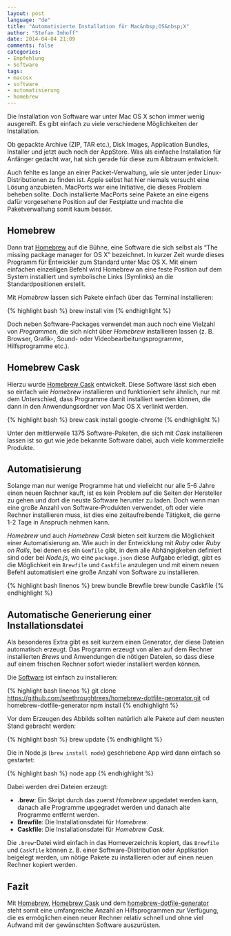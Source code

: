 ```yaml
---
layout: post
language: "de"
title: "Automatisierte Installation für Mac&nbsp;OS&nbsp;X"
author: "Stefan Imhoff"
date: 2014-04-04 21:09
comments: false
categories:
- Empfehlung
- Software
tags:
- macosx
- software
- automatisierung
- homebrew
---
```


Die Installation von Software war unter Mac OS X schon immer wenig ausgereift. Es gibt einfach zu viele verschiedene Möglichkeiten der Installation.

Ob gepackte Archive (ZIP, TAR etc.), Disk Images, Application Bundles, Installer und jetzt auch noch der AppStore. Was als einfache Installation für Anfänger gedacht war, hat sich gerade für diese zum Albtraum entwickelt.

Auch fehlte es lange an einer Packet-Verwaltung, wie sie unter jeder Linux-Distributionen zu finden ist. Apple selbst hat hier niemals versucht eine Lösung anzubieten. MacPorts war eine Initiative, die dieses Problem beheben sollte. Doch installierte MacPorts seine Pakete an eine eigens dafür vorgesehene Position auf der Festplatte und machte die Paketverwaltung somit kaum besser.

## Homebrew
Dann trat [Homebrew](http://brew.sh/) auf die Bühne, eine Software die sich selbst als <q lang="en">The missing package manager for OS X</q> bezeichnet. In kurzer Zeit wurde dieses Programm für Entwickler zum Standard unter Mac OS X. Mit einem einfachen einzeiligen Befehl wird Homebrew an eine feste Position auf dem System installiert und symbolische Links (Symlinks) an die Standardpositionen erstellt.

Mit *Homebrew* lassen sich Pakete einfach über das Terminal installieren:

{% highlight bash %}
brew install vim
{% endhighlight %}

Doch neben Software-Packages verwendet man auch noch eine Vielzahl von *Programmen*, die sich nicht über *Homebrew* installieren lassen (z. B. Browser, Grafik-, Sound- oder Videobearbeitungsprogramme, Hilfsprogramme etc.).

## Homebrew Cask
Hierzu wurde [Homebrew Cask](http://caskroom.io/) entwickelt. Diese Software lässt sich eben so einfach wie *Homebrew* installieren und funktioniert sehr ähnlich, nur mit dem Unterschied, dass Programme damit installiert werden können, die dann in den Anwendungsordner von Mac OS X verlinkt werden.

{% highlight bash %}
brew cask install google-chrome
{% endhighlight %}

Unter den mittlerweile 1375 Software-Paketen, die sich mit *Cask* installieren lassen ist so gut wie jede bekannte Software dabei, auch viele kommerzielle Produkte.

## Automatisierung
Solange man nur wenige Programme hat und vielleicht nur alle 5-6 Jahre einen neuen Rechner kauft, ist es kein Problem auf die Seiten der Hersteller zu gehen und dort die neuste Software herunter zu laden. Doch wenn man eine große Anzahl von Software-Produkten verwendet, oft oder viele Rechner installieren muss, ist dies eine zeitaufreibende Tätigkeit, die gerne 1-2 Tage in Anspruch nehmen kann.

*Homebrew* und auch *Homebrew Cask* bieten seit kurzem die Möglichkeit einer Automatisierung an. Wie auch in der Entwicklung mit *Ruby* oder *Ruby on Rails*, bei denen es ein `Gemfile` gibt, in dem alle Abhängigkeiten definiert sind oder bei *Node.js*, wo eine `package.json` diese Aufgabe erledigt, gibt es die Möglichkeit ein `Brewfile` und `Caskfile` anzulegen und mit einem neuen Befehl automatisiert eine große Anzahl von Software zu installieren.

{% highlight bash linenos %}
brew bundle Brewfile
brew bundle Caskfile
{% endhighlight %}

## Automatische Generierung einer Installationsdatei
Als besonderes Extra gibt es seit kurzem einen Generator, der diese Dateien automatisch erzeugt. Das Programm erzeugt von allen auf dem Rechner installierten *Brews* und Anwendungen die nötigen Dateien, so dass diese auf einem frischen Rechner sofort wieder installiert werden können.

Die [Software](https://github.com/seethroughtrees/homebrew-dotfile-generator) ist einfach zu installieren:

{% highlight bash linenos %}
git clone https://github.com/seethroughtrees/homebrew-dotfile-generator.git
cd homebrew-dotfile-generator
npm install
{% endhighlight %}

Vor dem Erzeugen des Abbilds sollten natürlich alle Pakete auf dem neusten Stand gebracht werden:

{% highlight bash %}
brew update
{% endhighlight %}

Die in Node.js (`brew install node`) geschriebene App wird dann einfach so gestartet:

{% highlight bash %}
node app
{% endhighlight %}

Dabei werden drei Dateien erzeugt:

- **.brew**: Ein Skript durch das zuerst *Homebrew* upgedatet werden kann, danach alle Programme upgegradet werden und danach alte Programme entfernt werden.
- **Brewfile**: Die Installationsdatei für *Homebrew*.
- **Caskfile**: Die Installationsdatei für *Homebrew Cask*.

Die `.brew`-Datei wird einfach in das Homeverzeichnis kopiert, das `Brewfile` und `Caskfile` können z. B. einer Software-Distribution oder Applikation beigelegt werden, um nötige Pakete zu installieren oder auf einen neuen Rechner kopiert werden.

## Fazit
Mit [Homebrew](http://brew.sh/), [Homebrew Cask](http://caskroom.io/) und dem [homebrew-dotfile-generator](https://github.com/seethroughtrees/homebrew-dotfile-generator) steht somit eine umfangreiche Anzahl an Hilfsprogrammen zur Verfügung, die es ermöglichen einen neuer Rechner relativ schnell und ohne viel Aufwand mit der gewünschten Software auszurüsten.
